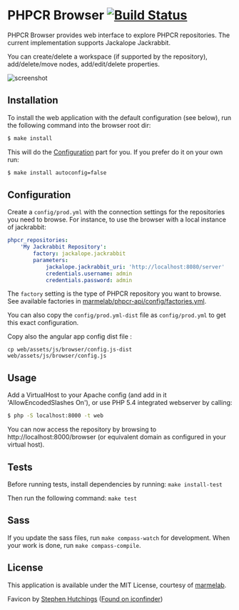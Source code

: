 # PHPCR Browser [![Build Status](https://travis-ci.org/marmelab/phpcr-browser.svg?branch=master)](https://travis-ci.org/marmelab/phpcr-browser)

PHPCR Browser provides web interface to explore PHPCR repositories. The current implementation supports Jackalope Jackrabbit.

You can create/delete a workspace (if supported by the repository), add/delete/move nodes, add/edit/delete properties.

![screenshot](http://marmelab.com/phpcr-browser/img/screenshot.png)

Installation
------------

To install the web application with the default configuration (see below), run the following command into the browser root dir:

```sh
$ make install
```

This will do the [Configuration](#Configuration) part for you. If you prefer do it on your own run:

```sh
$ make install autoconfig=false
```

Configuration
-------------
Create a `config/prod.yml` with the connection settings for the repositories you need to browse. For instance, to use the browser with a local instance of jackrabbit:

```yml
phpcr_repositories:
    'My Jackrabbit Repository':
        factory: jackalope.jackrabbit
        parameters:
            jackalope.jackrabbit_uri: 'http://localhost:8080/server'
            credentials.username: admin
            credentials.password: admin
```

The `factory` setting is the type of PHPCR repository you want to browse. See available factories in [marmelab/phpcr-api/config/factories.yml](https://github.com/marmelab/phpcr-api/blob/master/config/factories.yml).

You can also copy the `config/prod.yml-dist` file as `config/prod.yml` to get this exact configuration.

Copy also the angular app config dist file :

```
cp web/assets/js/browser/config.js-dist web/assets/js/browser/config.js
```

Usage
-----

Add a VirtualHost to your Apache config (and add in it 'AllowEncodedSlashes On'), or use PHP 5.4 integrated webserver by calling:

```sh
$ php -S localhost:8000 -t web
```

You can now access the repository by browsing to http://localhost:8000/browser (or equivalent domain as configured in your virtual host).

Tests
-----

Before running tests, install dependencies by running: `make install-test`

Then run the following command: `make test`

Sass
----

If you update the sass files, run `make compass-watch` for development. When your work is done, run `make compass-compile`.

License
-------

This application is available under the MIT License, courtesy of [marmelab](http://marmelab.com).

Favicon by [Stephen Hutchings](http://typicons.com/) ([Found on iconfinder](https://www.iconfinder.com/icons/216194/eye_icon#size=32))
